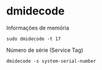 # dmidecode

Informações de memória

```text
sudo dmidecode -t 17
```

Número de série \(Service Tag\)

```text
dmidecode -s system-serial-number
```

